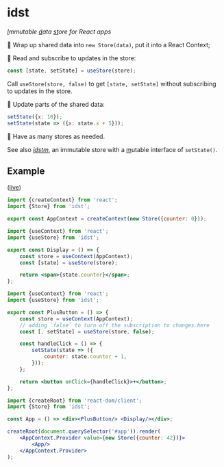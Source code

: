 # idst

*<ins>I</ins>mmutable <ins>d</ins>ata <ins>st</ins>ore for React apps*

🔹 Wrap up shared data into `new Store(data)`, put it into a React Context;

🔹 Read and subscribe to updates in the store:
```js
const [state, setState] = useStore(store);
```

Call `useStore(store, false)` to get `[state, setState]` without subscribing to updates in the store.

🔹 Update parts of the shared data:
```js
setState({x: 10});
setState(state => ({x: state.x + 5}));
```

🔹 Have as many stores as needed.

See also [*idstm*](https://www.npmjs.com/package/idstm), an immutable store with a <ins>m</ins>utable interface of `setState()`.

## Example

([live](https://codesandbox.io/s/bi94de))

```jsx
import {createContext} from 'react';
import {Store} from 'idst';

export const AppContext = createContext(new Store({counter: 0}));
```

```jsx
import {useContext} from 'react';
import {useStore} from 'idst';

export const Display = () => {
    const store = useContext(AppContext);
    const [state] = useStore(store);

    return <span>{state.counter}</span>;
};
```

```jsx
import {useContext} from 'react';
import {useStore} from 'idst';

export const PlusButton = () => {
    const store = useContext(AppContext);
    // adding `false` to turn off the subscription to changes here
    const [, setState] = useStore(store, false);

    const handleClick = () => {
        setState(state => ({
            counter: state.counter + 1,
        }));
    };

    return <button onClick={handleClick}>+</button>;
};
```

```jsx
import {createRoot} from 'react-dom/client';
import {Store} from 'idst';

const App = () => <div><PlusButton/> <Display/></div>;

createRoot(document.querySelector('#app')).render(
    <AppContext.Provider value={new Store({counter: 42})}>
        <App/>
    </AppContext.Provider>
);
```
